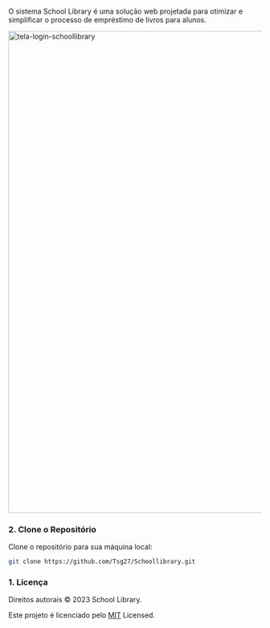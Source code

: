 ###
O sistema School Library é uma solução web projetada para otimizar e simplificar o processo de empréstimo de livros para alunos.  

<img width="960" alt="tela-login-schoollibrary" src="https://github.com/user-attachments/assets/51fd3c8e-e3c4-44b7-a3b3-465cfd8bbd13">


### 2. Clone o Repositório

Clone o repositório para sua máquina local:
```bash
git clone https://github.com/Tsg27/Schoollibrary.git

```

### 1. Licença
Direitos autorais © 2023 School Library.


Este projeto é licenciado pelo [MIT](https://choosealicense.com/licenses/mit/) Licensed.




